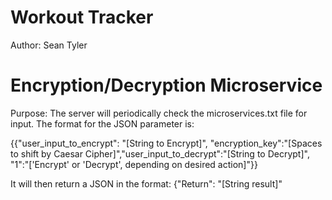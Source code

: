 # Workout Tracker

Author: Sean Tyler

# Encryption/Decryption Microservice
Purpose:  The server will periodically check the microservices.txt file for input.  The format for the JSON parameter is:

{{"user_input_to_encrypt": "[String to Encrypt]", "encryption_key":"[Spaces to shift by Caesar Cipher]","user_input_to_decrypt":"[String to Decrypt]", "1":"['Encrypt' or 'Decrypt', depending on desired action]"}}
 
 It will then return a JSON in the format:
 {"Return": "[String result]"
